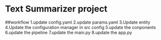 # Text Summarizer project

##workflow
1.update config.yaml
2.update params.yaml
3.Update entity
4.Update the configuration manager in src config
5.update the conponents
6.update the pipeline
7.update the main.py
8.update the app.py
